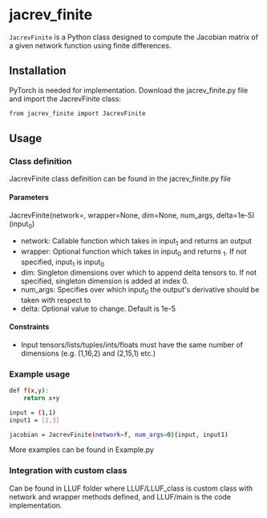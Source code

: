 # jacrev_finite
`JacrevFinite` is a Python class designed to compute the Jacobian matrix of a given network function using finite differences.

## Installation
PyTorch is needed for implementation.
Download the jacrev_finite.py file and import the JacrevFinite class:
```bash
from jacrev_finite import JacrevFinite
```
## Usage
### Class definition
JacrevFinite class definition can be found in the jacrev_finite.py file
#### Parameters
JacrevFinite(network=, wrapper=None, dim=None, num_args, delta=1e-5)(input<sub>0</sub>)
- network: Callable function which takes in input<sub>1</sub> and returns an output
- wrapper: Optional function which takes in input<sub>0</sub> and returns <sub>1</sub>. If not specified, input<sub>1</sub> is input<sub>0</sub>
- dim: Singleton dimensions over which to append delta tensors to. If not specified, singleton dimension is added at index 0.
- num_args: Specifies over which input<sub>0</sub> the output's derivative should be taken with respect to
- delta: Optional value to change. Default is 1e-5

#### Constraints
- Input tensors/lists/tuples/ints/floats must have the same number of dimensions (e.g. (1,16,2) and (2,15,1) etc.)

### Example usage
```bash
def f(x,y):
    return x+y

input = (1,1)
input1 = [2,3]

jacobian = JacrevFinite(network=f, num_args=0)(input, input1)
```
More examples can be found in Example.py

### Integration with custom class
Can be found in LLUF folder where LLUF/LLUF_class is custom class with network and wrapper methods defined, and LLUF/main is the code implementation. 

